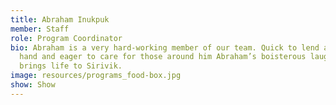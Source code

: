```yaml
---
title: Abraham Inukpuk
member: Staff
role: Program Coordinator
bio: Abraham is a very hard-working member of our team. Quick to lend a helping
  hand and eager to care for those around him Abraham’s boisterous laughter
  brings life to Sirivik.
image: resources/programs_food-box.jpg
show: Show
---
```

